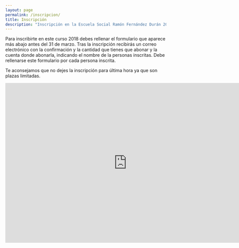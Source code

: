 ```yaml
---
layout: page
permalink: /inscripcion/
title: Inscripción
description: "Inscripción en la Escuela Social Ramón Fernández Durán 2016"
---
```

Para inscribirte en este curso 2018 debes rellenar el formulario que aparece más abajo antes del 31 de marzo.
Tras la inscripción recibirás un correo electrónico con la confirmación y la cantidad que tienes que abonar y la cuenta donde abonarla, indicando el nombre de la personas inscritas.
Debe rellenarse este formulario por cada persona inscrita.

Te aconsejamos que no dejes la inscripción para última hora ya que son plazas limitadas.


<div style="text-align: center">
<iframe src="https://docs.google.com/forms/d/e/1FAIpQLSfGUbTxTtfLIt0wg65n--ClMEnq3ua2-dwFB0THSOfThe8g8A/viewform?embedded=true" width="760" height="500" frameborder="0" marginheight="0" marginwidth="0">Cargando...</iframe>
</div>